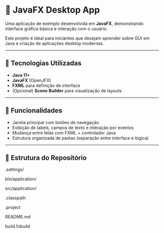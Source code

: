# 🎨 JavaFX Desktop App

Uma aplicação de exemplo desenvolvida em **JavaFX**, demonstrando interface gráfica básica e interação com o usuário.

Este projeto é ideal para iniciantes que desejam aprender sobre GUI em Java e criação de aplicações desktop modernas.

---

## 🧰 Tecnologias Utilizadas

- **Java 11+**
- **JavaFX** (OpenJFX)  
- **FXML** para definição de interface  
- (Opcional) **Scene Builder** para visualização de layouts  

---

## 🚀 Funcionalidades

- Janela principal com botões de navegação
- Exibição de labels, campos de texto e interação por eventos
- Mudança entre telas com FXML + controlador Java
- Estrutura organizada de pastas (separação entre interface e lógica)

---

## 📁 Estrutura do Repositório
.settings/

bin/application/

src/application/

.classpath

.project

README.md

build.fxbuild

